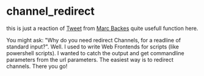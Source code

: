 # channel_redirect

this is just a reaction of [Tweet](https://twitter.com/themarcba/status/1419355693451300871) from [Marc Backes](https://github.com/themarcba) quite usefull function here.

You might ask: "Why do you need redirect Channels, for a readline of standard input?".
Well. I used to write Web Frontends for scripts (like powershell scripts). I wanted to catch the output and get commandline parameters from the url parameters. 
The easiest way is to redirect channels.
There you go!
